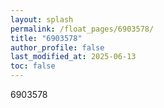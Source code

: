 ```yaml
---
layout: splash
permalink: /float_pages/6903578/
title: "6903578"
author_profile: false
last_modified_at: 2025-06-13
toc: false
---
```

 
6903578
